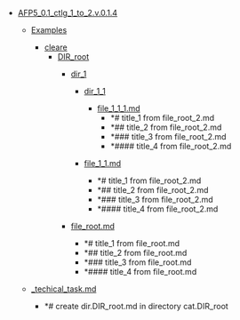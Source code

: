 - <a href = "F:\Node_projects\Node_Way\Jobs\CataloguerFs\CreateCatalog\AFP5_0.1_ctlg_1_to_2.v.0.1.4\cat.AFP5_0.1_ctlg_1_to_2.v.0.1.4\dir.AFP5_0.1_ctlg_1_to_2.v.0.1.4.md">AFP5_0.1_ctlg_1_to_2.v.0.1.4</a>
    - <a href = "F:\Node_projects\Node_Way\Jobs\CataloguerFs\CreateCatalog\AFP5_0.1_ctlg_1_to_2.v.0.1.4\Examples\cat.Examples\dir.Examples.md">Examples</a>
        - <a href = "F:\Node_projects\Node_Way\Jobs\CataloguerFs\CreateCatalog\AFP5_0.1_ctlg_1_to_2.v.0.1.4\Examples\cleare\cat.cleare\dir.cleare.md">cleare</a>
            - <a href = "F:\Node_projects\Node_Way\Jobs\CataloguerFs\CreateCatalog\AFP5_0.1_ctlg_1_to_2.v.0.1.4\Examples\cleare\DIR_root\cat.DIR_root\dir.DIR_root.md">DIR_root</a>
                - <a href = "F:\Node_projects\Node_Way\Jobs\CataloguerFs\CreateCatalog\AFP5_0.1_ctlg_1_to_2.v.0.1.4\Examples\cleare\DIR_root\dir_1\cat.dir_1\dir.dir_1.md">dir_1</a>
                    - <a href = "F:\Node_projects\Node_Way\Jobs\CataloguerFs\CreateCatalog\AFP5_0.1_ctlg_1_to_2.v.0.1.4\Examples\cleare\DIR_root\dir_1\dir_1_1\cat.dir_1_1\dir.dir_1_1.md">dir_1_1</a>
                        - <a href = "F:\Node_projects\Node_Way\Jobs\CataloguerFs\CreateCatalog\AFP5_0.1_ctlg_1_to_2.v.0.1.4\Examples\cleare\DIR_root\dir_1\dir_1_1\file_1_1_1.md">file_1_1_1.md</a>
                            - *# title_1 from file_root_2.md
                            - *## title_2 from file_root_2.md
                            - *### title_3 from file_root_2.md
                            - *#### title_4 from file_root_2.md
                    
                    - <a href = "F:\Node_projects\Node_Way\Jobs\CataloguerFs\CreateCatalog\AFP5_0.1_ctlg_1_to_2.v.0.1.4\Examples\cleare\DIR_root\dir_1\file_1_1.md">file_1_1.md</a>
                        - *# title_1 from file_root_2.md
                        - *## title_2 from file_root_2.md
                        - *### title_3 from file_root_2.md
                        - *#### title_4 from file_root_2.md
                
                - <a href = "F:\Node_projects\Node_Way\Jobs\CataloguerFs\CreateCatalog\AFP5_0.1_ctlg_1_to_2.v.0.1.4\Examples\cleare\DIR_root\file_root.md">file_root.md</a>
                    - *# title_1 from file_root.md
                    - *## title_2 from file_root.md
                    - *### title_3 from file_root.md
                    - *#### title_4 from file_root.md
            
        
    
    - <a href = "F:\Node_projects\Node_Way\Jobs\CataloguerFs\CreateCatalog\AFP5_0.1_ctlg_1_to_2.v.0.1.4\_techical_task.md">_techical_task.md</a>
        - *# create dir.DIR_root.md in directory cat.DIR_root
